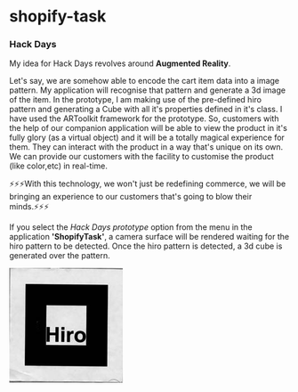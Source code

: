# shopify-task


### Hack Days

My idea for Hack Days revolves around **Augmented Reality**. 

Let's say, we are somehow able to encode the cart item data into a image pattern. My application will recognise that pattern and generate a 3d image of the item. In the prototype, I am making use of the pre-defined hiro pattern and generating a Cube with all it's properties defined in it's class. I have used the ARToolkit framework for the prototype. So, customers with the help of our companion application will be able to view the product in it's fully glory (as a virtual object) and it will be a totally magical experience for them. They can interact with the product in a way that's unique on its own. We can provide our customers with the facility to customise the product (like color,etc) in real-time. 

:zap::zap::zap:With this technology, we won't just be redefining commerce, we will be bringing an experience to our customers that's going to blow their minds.:zap::zap::zap:

If you select the *Hack Days prototype* option from the menu in the application **'ShopifyTask'**, a camera surface will be rendered waiting for the hiro pattern to be detected. Once the hiro pattern is detected, a 3d cube is generated over the pattern.

![Hiro Pattern](https://github.com/devesh-shetty/shopify-task/blob/master/hiro_pattern.jpg?raw=true "Hiro Pattern")